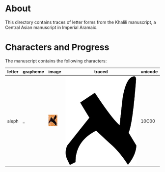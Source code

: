#  About 

This directory contains traces of letter forms from the Khalili manuscript, a Central Asian manuscript in Imperial Aramaic. 

# Characters and Progress 
The manuscript contains the following characters:

| letter        | grapheme      | image  | traced | unicode |
| ------------- | ------------- | ------ | ----- | ------- |
| aleph | _ | ![01](https://github.com/ICEDPaleography/font-khalili/raw/master/dev/png/aleph/image1.png) | ![FIX](https://github.com/ICEDPaleography/font-khalili/raw/master/dev/svg/aleph.png) | 10C00 |

